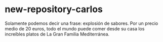 # new-repository-carlos


Solamente podemos decir una frase: explosión de sabores. Por un precio medio de 20 euros, todo el mundo puede comer desde su casa los increíbles platos de La Gran Familia Mediterránea.